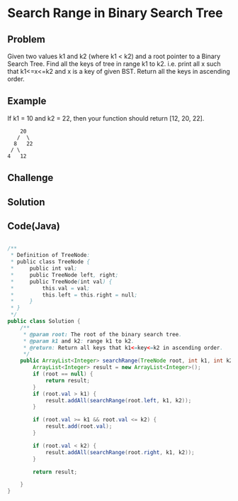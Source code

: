 Search Range in Binary Search Tree
===


Problem
-------

Given two values k1 and k2 (where k1 < k2) and a root pointer to a Binary Search Tree. Find all the keys of tree in range k1 to k2. i.e. print all x such that k1<=x<=k2 and x is a key of given BST. Return all the keys in ascending order.

Example
-------

If k1 = 10 and k2 = 22, then your function should return [12, 20, 22].

        20
       /  \
      8   22
     / \
    4   12

Challenge
---------

Solution
--------



Code(Java)
----------

```java

/**
 * Definition of TreeNode:
 * public class TreeNode {
 *     public int val;
 *     public TreeNode left, right;
 *     public TreeNode(int val) {
 *         this.val = val;
 *         this.left = this.right = null;
 *     }
 * }
 */
public class Solution {
    /**
     * @param root: The root of the binary search tree.
     * @param k1 and k2: range k1 to k2.
     * @return: Return all keys that k1<=key<=k2 in ascending order.
     */
    public ArrayList<Integer> searchRange(TreeNode root, int k1, int k2) {
        ArrayList<Integer> result = new ArrayList<Integer>();
        if (root == null) {
            return result;
        }
        if (root.val > k1) {
            result.addAll(searchRange(root.left, k1, k2));
        }

        if (root.val >= k1 && root.val <= k2) {
            result.add(root.val);
        }

        if (root.val < k2) {
            result.addAll(searchRange(root.right, k1, k2));
        }

        return result;

    }
}

```
